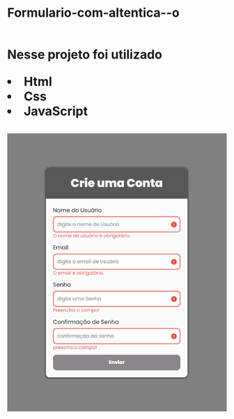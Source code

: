 <h1>Formulario-com-altentica--o
<br>
<br>
<p> Nesse projeto foi utilizado 
<li>Html
<li>Css
<li>JavaScript
<br>
<br>
<img src="./assets/Screenshot_3.png">
